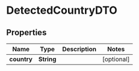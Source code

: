 

# DetectedCountryDTO


## Properties

| Name | Type | Description | Notes |
|------------ | ------------- | ------------- | -------------|
|**country** | **String** |  |  [optional] |




